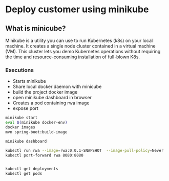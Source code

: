 # Deploy customer using minikube
## What is minicube?
Minikube is a utility you can use to run Kubernetes (k8s) on your local machine. It creates a single node cluster contained in a virtual machine (VM). This cluster lets you demo Kubernetes operations without requiring the time and resource-consuming installation of full-blown K8s.


### Executions

* Starts minikube
* Share local docker daemon with minicube
* build the project docker image
* open minikube dashboard in browser
* Creates a pod containing rwa image
* expose port
```bash
minikube start
eval $(minikube docker-env)
docker images
mvn spring-boot:build-image

minikube dashboard

kubectl run rwa --image=rwa:0.0.1-SNAPSHOT  --image-pull-policy=Never
kubectl port-forward rwa 8080:8080


kubectl get deployments
kubectl get pods

```
